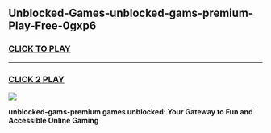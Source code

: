 
## Unblocked-Games-unblocked-gams-premium-Play-Free-0gxp6
<h3>
<a href="https://premium76.site?title=unblocked-gams-premium&ref=24M">CLICK TO PLAY</a></h3>
<hr>

<h3>
<a href="https://premium76.site?title=unblocked-gams-premium&ref=24M">CLICK 2 PLAY</a>
  
</h3>

<a href="https://premium76.site?title=unblocked-gams-premium&ref=24M"><img src="https://clearcache.store/games.png"></a>


**unblocked-gams-premium games unblocked: Your Gateway to Fun and Accessible Online Gaming**
